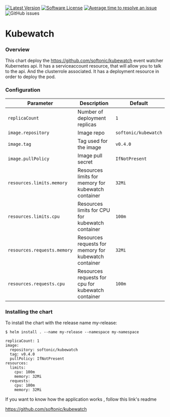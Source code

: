 [![Latest Version](https://img.shields.io/github/release/softonic/kubewatch-chart.svg)](https://github.com/softonic/kubewatch-chart/releases)
[![Software License](https://img.shields.io/badge/license-Apache%202.0-blue.svg)](LICENSE)
[![Average time to resolve an issue](http://isitmaintained.com/badge/resolution/softonic/kubewatch-chart.svg)](http://isitmaintained.com/project/softonic/kubewatch-chart "Average time to resolve an issue")
![GitHub issues](https://img.shields.io/github/issues-raw/softonic/kubewatch-chart)


# Kubewatch 

### Overview

This chart deploy the https://github.com/softonic/kubewatch event watcher Kubernetes api.
It has a serviceaccount resource, that will allow you to talk to the api. And the clusterrole associated.
It has a deployment resource in order to deploy the pod.


### Configuration

| Parameter                                           | Description                                                   | Default                            |
| --------------------------------------------------- | ------------------------------------------------------------- | ---------------------------------- |
| `replicaCount`                                      | Number of deployment replicas                                 | `1`                                |
| `image.repository`                                  | Image repo                                                    | `softonic/kubewatch`               |
| `image.tag`                                         | Tag used for the image                                        | `v0.4.0`                           |
| `image.pullPolicy`                                  | Image pull secret                                             | `IfNotPresent`                     |
| `resources.limits.memory`                           | Resources limits for memory for kubewatch container           | `32Mi`                             |
| `resources.limits.cpu`                              | Resources limits for CPU for kubewatch container              | `100m`                             |
| `resources.requests.memory`                         | Resources requests for memory for kubewatch container         | `32Mi`                             |
| `resources.requests.cpu`                            | Resources requests for cpu for kubewatch container            | `100m`                             |

### Installing the chart


To install the chart with the release name my-release:

```
$ helm install . --name my-release --namespace my-namespace
``` 



```
replicaCount: 1
image:
  repository: softonic/kubewatch
  tag: v0.4.0
  pullPolicy: IfNotPresent
resources:
  limits:
    cpu: 100m
    memory: 32Mi
  requests:
    cpu: 100m
    memory: 32Mi
```


If you want to know how the application works , follow this link's readme

https://github.com/softonic/kubewatch
